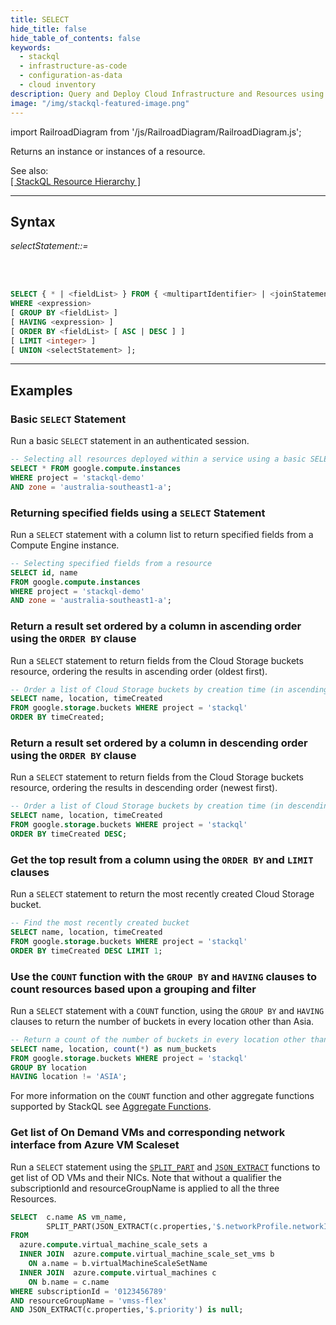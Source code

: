 ```yaml
---
title: SELECT
hide_title: false
hide_table_of_contents: false
keywords:
  - stackql
  - infrastructure-as-code
  - configuration-as-data
  - cloud inventory
description: Query and Deploy Cloud Infrastructure and Resources using SQL
image: "/img/stackql-featured-image.png"
---
```

import RailroadDiagram from '/js/RailroadDiagram/RailroadDiagram.js';

Returns an instance or instances of a resource.  

See also:  
[[ StackQL Resource Hierarchy ]](/docs/getting-started/resource-hierarchy)

* * * 

## Syntax

*selectStatement::=*

<RailroadDiagram 
type="select"
/>

&nbsp;  
&nbsp;

```sql
SELECT { * | <fieldList> } FROM { <multipartIdentifier> | <joinStatement(s)> }
WHERE <expression> 
[ GROUP BY <fieldList> ]
[ HAVING <expression> ]
[ ORDER BY <fieldList> [ ASC | DESC ] ]
[ LIMIT <integer> ]
[ UNION <selectStatement> ];
```

* * *

## Examples

### Basic `SELECT` Statement
Run a basic `SELECT` statement in an authenticated session.

```sql
-- Selecting all resources deployed within a service using a basic SELECT statement
SELECT * FROM google.compute.instances
WHERE project = 'stackql-demo'
AND zone = 'australia-southeast1-a';
```

### Returning specified fields using a `SELECT` Statement
Run a `SELECT` statement with a column list to return specified fields from a Compute Engine instance.

```sql
-- Selecting specified fields from a resource
SELECT id, name 
FROM google.compute.instances 
WHERE project = 'stackql-demo' 
AND zone = 'australia-southeast1-a';
```

### Return a result set ordered by a column in ascending order using the `ORDER BY` clause
Run a `SELECT` statement to return fields from the Cloud Storage buckets resource, ordering the results in ascending order (oldest first). 

```sql
-- Order a list of Cloud Storage buckets by creation time (in ascending order)
SELECT name, location, timeCreated 
FROM google.storage.buckets WHERE project = 'stackql'
ORDER BY timeCreated;
```

### Return a result set ordered by a column in descending order using the `ORDER BY` clause
Run a `SELECT` statement to return fields from the Cloud Storage buckets resource, ordering the results in descending order (newest first).

```sql
-- Order a list of Cloud Storage buckets by creation time (in descending order)
SELECT name, location, timeCreated 
FROM google.storage.buckets WHERE project = 'stackql'
ORDER BY timeCreated DESC;
```

### Get the top result from a column using the `ORDER BY` and `LIMIT` clauses
Run a `SELECT` statement to return the most recently created Cloud Storage bucket.

```sql
-- Find the most recently created bucket
SELECT name, location, timeCreated 
FROM google.storage.buckets WHERE project = 'stackql'
ORDER BY timeCreated DESC LIMIT 1;
```

### Use the `COUNT` function with the `GROUP BY` and `HAVING` clauses to count resources based upon a grouping and filter
Run a `SELECT` statement with a `COUNT` function, using the `GROUP BY` and `HAVING` clauses to return the number of buckets in every location other than Asia.

```sql
-- Return a count of the number of buckets in every location other than Asia
SELECT name, location, count(*) as num_buckets 
FROM google.storage.buckets WHERE project = 'stackql'
GROUP BY location
HAVING location != 'ASIA';
```

For more information on the `COUNT` function and other aggregate functions supported by StackQL see [Aggregate Functions](/docs/language-spec/functions/aggregate/count).

### Get list of On Demand VMs and corresponding network interface from Azure VM Scaleset
Run a `SELECT` statement using the [`SPLIT_PART`](/docs/language-spec/functions/string/split_part) and [`JSON_EXTRACT`](/docs/language-spec/functions/json/json_extract) functions to get list of OD VMs and their NICs. Note that without a qualifier the subscriptionId and resourceGroupName is applied to all the three Resources.

```sql
SELECT  c.name AS vm_name,
        SPLIT_PART(JSON_EXTRACT(c.properties,'$.networkProfile.networkInterfaces[0].id'), '/', -1) AS nic_name
FROM
  azure.compute.virtual_machine_scale_sets a
  INNER JOIN  azure.compute.virtual_machine_scale_set_vms b
    ON a.name = b.virtualMachineScaleSetName
  INNER JOIN  azure.compute.virtual_machines c
    ON b.name = c.name
WHERE subscriptionId = '0123456789'
AND resourceGroupName = 'vmss-flex'
AND JSON_EXTRACT(c.properties,'$.priority') is null;
```
